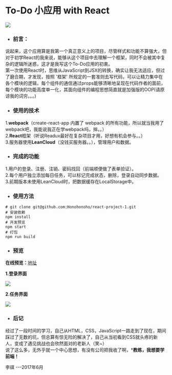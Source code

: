 # To-Do 小应用 with React
![](http://upload-images.jianshu.io/upload_images/5548587-2b662aba25725f31.png?imageMogr2/auto-orient/strip%7CimageView2/2/w/1240)

- ### 前言：
说起来，这个应用算是我第一个真正意义上的项目，尽管样式和功能不算强大，但对于初学React的我来说，能够从这个项目中去理解一个框架，同时不会被其中复杂的逻辑所迷惑，这才是我写这个To-Do应用的初衷。<br>
第一次使用React时，思维从JavaScript到JSX的转换，确实让我无法适应，但过了磨合期，才发现，按照 '框架' 所规定的一套准则去写代码，可以让精力集中在各个模块的逻辑，每个组件的通信通过props能够清晰地呈现在代码作者的面前，每个模块的功能高度单一化，其面向组件的编程思想简直就是加强版的OOP(请原谅我的词穷。。。)

- ### 使用的技术
1.**webpack**（create-react-app 内置了 webpack 的所有功能，所以就当我用了webpack吧，我能说我正在学webpack吗，摔。。）<br>
2.**React**框架（听说Readux最好在复杂项目才用，好想有机会参与。。）<br>
3.服务器使用**LeanCloud**（没钱买服务器。。），管理用户和数据。<br>

- ### 完成的功能
1.用户的登录、注册、注销、密码找回（前端顺便做了表单验证）。<br>
2.每个用户独立添加每日任务，可以标记完成状态，删除，登录自动同步数据。<br>
3.前期版本未使用LeanCloud时，把数据缓存在LocalStorage中。<br>
- ### 使用方法
````
# git clone git@github.com:Honohonoho/react-project-1.git
# 安装依赖
npm install
# 开发预览
npm start
# 打包
npm run build
````
- ### 预览
**在线预览：**[地址](https://honohonoho.github.io/react-project-1/build/index.html)

 **1.登录界面**
 
![](http://upload-images.jianshu.io/upload_images/5548587-217c44a538ba5c93.png?imageMogr2/auto-orient/strip%7CimageView2/2/w/1240)

 **2.任务界面**
 
![](http://upload-images.jianshu.io/upload_images/5548587-7b373f310c6b98ff.png?imageMogr2/auto-orient/strip%7CimageView2/2/w/1240)

- ### 后记
经过了一段时间的学习，自己从HTML，CSS，JavaScript一路走到了现在，期间踩过了无数的坑，但总算有惊无险的解决了，自己从当初看到CSS就头疼的新人，变成了遇见挑战也会欣然面对的老新人（笑~）<br>
说了这么多，无外乎就一个中心思想，有没有公司把我收了啊，***教练，我想要学前端！**

李祺 ---2017年6月



